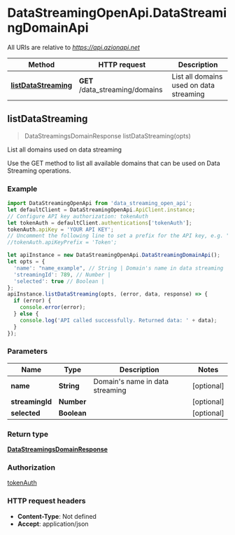 # DataStreamingOpenApi.DataStreamingDomainApi

All URIs are relative to *https://api.azionapi.net*

Method | HTTP request | Description
------------- | ------------- | -------------
[**listDataStreaming**](DataStreamingDomainApi.md#listDataStreaming) | **GET** /data_streaming/domains | List all domains used on data streaming



## listDataStreaming

> DataStreamingsDomainResponse listDataStreaming(opts)

List all domains used on data streaming

Use the GET method to list all available domains that can be used on Data Streaming operations.

### Example

```javascript
import DataStreamingOpenApi from 'data_streaming_open_api';
let defaultClient = DataStreamingOpenApi.ApiClient.instance;
// Configure API key authorization: tokenAuth
let tokenAuth = defaultClient.authentications['tokenAuth'];
tokenAuth.apiKey = 'YOUR API KEY';
// Uncomment the following line to set a prefix for the API key, e.g. "Token" (defaults to null)
//tokenAuth.apiKeyPrefix = 'Token';

let apiInstance = new DataStreamingOpenApi.DataStreamingDomainApi();
let opts = {
  'name': "name_example", // String | Domain's name in data streaming
  'streamingId': 789, // Number | 
  'selected': true // Boolean | 
};
apiInstance.listDataStreaming(opts, (error, data, response) => {
  if (error) {
    console.error(error);
  } else {
    console.log('API called successfully. Returned data: ' + data);
  }
});
```

### Parameters


Name | Type | Description  | Notes
------------- | ------------- | ------------- | -------------
 **name** | **String**| Domain&#39;s name in data streaming | [optional] 
 **streamingId** | **Number**|  | [optional] 
 **selected** | **Boolean**|  | [optional] 

### Return type

[**DataStreamingsDomainResponse**](DataStreamingsDomainResponse.md)

### Authorization

[tokenAuth](../README.md#tokenAuth)

### HTTP request headers

- **Content-Type**: Not defined
- **Accept**: application/json

